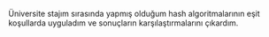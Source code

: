 Üniversite stajım sırasında yapmış olduğum hash algoritmalarının eşit koşullarda uyguladım ve sonuçların karşılaştırmalarını çıkardım. 
